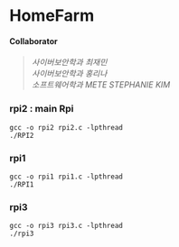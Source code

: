 # HomeFarm

#### Collaborator
> _사이버보안학과 최재민 <br/>
사이버보안학과 홍리나  <br/>
소프트웨어학과 METE STEPHANIE KIM_


### rpi2 : main Rpi

`gcc -o rpi2 rpi2.c -lpthread`  
`./RPI2`


### rpi1

`gcc -o rpi1 rpi1.c -lpthread`  
`./RPI1`  


### rpi3

`gcc -o rpi3 rpi3.c -lpthread`  
`./rpi3`
